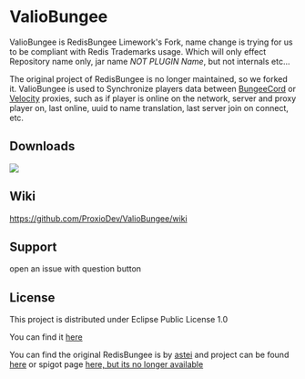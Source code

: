 # ValioBungee 

ValioBungee is RedisBungee Limework's Fork, name change is trying for us to be compliant with Redis Trademarks usage. Which will only effect 
Repository name only, jar name *NOT PLUGIN Name*, but not internals etc...

The original project of RedisBungee is no longer maintained, so we forked it.
ValioBungee is used to Synchronize players data between [BungeeCord](https://github.com/SpigotMC/BungeeCord)
or [Velocity](https://github.com/PaperMC/Velocity) proxies, 
such as if player is online on the network, server and proxy player on, last online, uuid to name translation,
last server join on connect, etc.


## Downloads

[![](https://raw.githubusercontent.com/Prospector/badges/master/modrinth-badge-72h-padded.png)](https://modrinth.com/plugin/redisbungee)

## Wiki

https://github.com/ProxioDev/ValioBungee/wiki

## Support

open an issue with question button

## License

This project is distributed under Eclipse Public License 1.0

You can find it [here](https://github.com/proxiodev/RedisBungee/blob/master/LICENSE)

You can find the original RedisBungee is by [astei](https://github.com/astei) and project can be
found [here](https://github.com/minecrafter/RedisBungee) or spigot
page [here, but its no longer available](https://www.spigotmc.org/resources/redisbungee.13494/)

